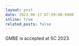 ```yaml
---
layout: post
date: 2023-06-17 07:59:00-0400
inline: true
related_posts: false
---
```


GMBE is accepted at SC 2023.
<!-- <strong style="color: var(--global-award-color);font-size:15px;font-family:monospace;font-weight:900;">Best Paper Award at HPCA 2023</strong> -->

